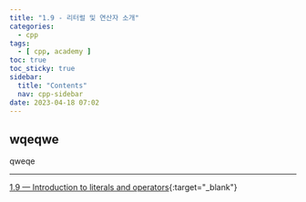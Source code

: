 ```yaml
---
title: "1.9 - 리터럴 및 연산자 소개"
categories:
  - cpp
tags:
  - [ cpp, academy ]
toc: true
toc_sticky: true
sidebar:
  title: "Contents"
  nav: cpp-sidebar
date: 2023-04-18 07:02
---
```


## wqeqwe

qweqe

---

[1.9 — Introduction to literals and operators](https://www.learncpp.com/cpp-tutorial/introduction-to-literals-and-operators/){:target="_blank"}


<!--

<div class="notice--info" markdown="1">
<span class="notice-title">
**TITLE**
</span>

BODY
</div>

-->